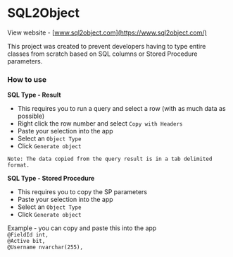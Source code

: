 # SQL2Object

View website - [www.sql2object.com](https://www.sql2object.com/)

This project was created to prevent developers having to type entire classes from scratch based on SQL columns or Stored Procedure parameters.

### How to use

**SQL Type - Result**
* This requires you to run a query and select a row (with as much data as possible) 
* Right click the row number and select `Copy with Headers`
* Paste your selection into the app
* Select an `Object Type`
* Click `Generate object`

`Note: The data copied from the query result is in a tab delimited format.`



**SQL Type - Stored Procedure**
* This requires you to copy the SP parameters
* Paste your selection into the app
* Select an `Object Type`
* Click `Generate object`

Example - you can copy and paste this into the app\
`@FieldId int,`\
`@Active bit,`\
`@Username nvarchar(255),`

